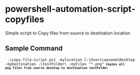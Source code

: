 # powershell-automation-script-copyfiles
Simple script to Copy files from source to destination location

## Sample Command

<code> .\copy-file-script.ps1 -mylocation C:\Users\waseem\Desktop -myDestination .\testFolder\ -myFiles "*.png"<code/>
**Copies all png files from source desktop to destination testFolder**
